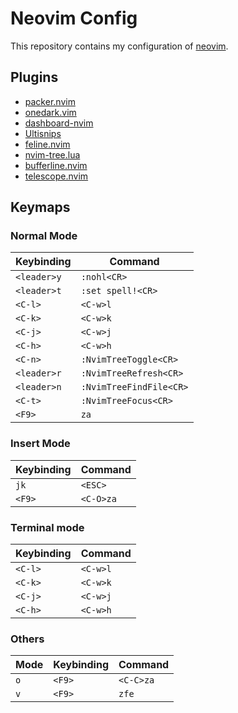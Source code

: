 # Neovim Config 

This repository contains my configuration of [neovim](https://github.com/neovim/neovim).

## Plugins 

 * [packer.nvim](https://github.com/wbthomason/packer.nvim)
 * [onedark.vim](https://github.com/joshdick/onedark.vim)
 * [dashboard-nvim](https://github.com/glepnir/dashboard-nvim)
 * [Ultisnips](https://github.com/SirVer/ultisnips)
 * [feline.nvim](https://github.com/famiu/feline.nvim)
 * [nvim-tree.lua](https://github.com/kyazdani42/nvim-tree.lua)
 * [bufferline.nvim](https://github.com/akinsho/bufferline.nvim)
 * [telescope.nvim](https://github.com/nvim-telescope/telescope.nvim)

## Keymaps

### Normal Mode 

 |  Keybinding  |  Command                 | 
 | ------------ | ------------------------ | 
 |  `<leader>y` |  `:nohl<CR>`             |  
 |  `<leader>t` |  `:set spell!<CR>`       |  
 |  `<C-l>`     |  `<C-w>l`                |  
 |  `<C-k>`     |  `<C-w>k`                |  
 |  `<C-j>`     |  `<C-w>j`                |  
 |  `<C-h>`     |  `<C-w>h`                |  
 |  `<C-n>`     |  `:NvimTreeToggle<CR>`   |  
 |  `<leader>r` |  `:NvimTreeRefresh<CR>`  |  
 |  `<leader>n` |  `:NvimTreeFindFile<CR>` |  
 |  `<C-t>`     |  `:NvimTreeFocus<CR>`    |  
 |  `<F9>`      |  `za`                    |  

### Insert Mode 

 | Keybinding   |  Command   |  
 | ---          | ---        | 
 | `jk`         |  `<ESC>`   | 
 |  `<F9>`      |  `<C-O>za` | 

### Terminal mode 

 |  Keybinding  |  Command  |  
 | ---          | ---       | 
 |  `<C-l>`     |  `<C-w>l` | 
 |  `<C-k>`     |  `<C-w>k` | 
 |  `<C-j>`     |  `<C-w>j` | 
 |  `<C-h>`     |  `<C-w>h` | 

### Others 

 | Mode  | Keybinding  | Command   |
 | ---   | ---         | ---       |
 | `o`   | `<F9>`      | `<C-C>za` | 
 | `v`   | `<F9>`      | `zfe`     |
